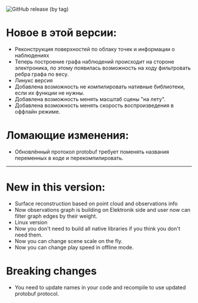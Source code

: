 ![GitHub release (by tag)](https://img.shields.io/github/downloads/dioram/Elektronik-Tools-2.0/v3.2.0-rc6/total)

# Новое в этой версии:
- Реконструкция поверхностей по облаку точек и информации о наблюдениях
- Теперь построение графа наблюдений происходит на стороне электроника, по этому появилась возможность на ходу фильтровать ребра графа по весу.
- Линукс версия
- Добавлена возможность не компилировать нативные библиотеки, если их функции не нужны.
- Добавлена возможность менять масштаб сцены "на лету".
- Добавлена возможность менять скорость воспроизведения в оффлайн режиме. 
# Ломающие изменения:
- Обновлённый протокол protobuf требует поменять названия переменных в коде и перекомпилировать.

-----------------------

# New in this version:
- Surface reconstruction based on point cloud and observations info
- Now observations graph is building on Elektronik side and user now can filter graph edges by their weight.
- Linux version
- Now you don't need to build all native libraries if you think you don't need them.
- Now you can change scene scale on the fly.
- Now you can change play speed in offline mode.
# Breaking changes
- You need to update names in your code and recompile to use updated protobuf protocol.